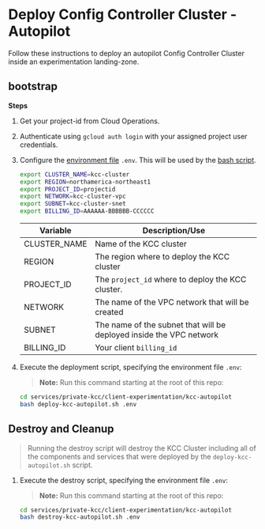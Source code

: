 # Deploy Config Controller Cluster - Autopilot

Follow these instructions to deploy an autopilot Config Controller Cluster inside an experimentation landing-zone.

## bootstrap

**Steps**

1. Get your project-id from Cloud Operations.

1. Authenticate using `gcloud auth login` with your assigned project user credentials.

1. Configure the [environment file](.env) `.env`. This will be used by the [bash script](deploy-kcc-autopilot.sh).

    ```sh
    export CLUSTER_NAME=kcc-cluster
    export REGION=northamerica-northeast1
    export PROJECT_ID=projectid
    export NETWORK=kcc-cluster-vpc
    export SUBNET=kcc-cluster-snet
    export BILLING_ID=AAAAAA-BBBBBB-CCCCCC
    ```

    |Variable|Description/Use|
    |--------|---------------|
    | CLUSTER_NAME   | Name of the KCC cluster  |
    | REGION | The region where to deploy the KCC cluster |
    | PROJECT_ID | The `project_id` where to deploy the KCC cluster.   |
    | NETWORK  | The name of the VPC network that will be created  |
    | SUBNET | The name of the subnet that will be deployed inside the VPC network |
    | BILLING_ID  | Your client `billing_id`  |

1. Execute the deployment script, specifying the environment file `.env`:

    > **Note:** Run this command starting at the root of this repo:

    ```sh
    cd services/private-kcc/client-experimentation/kcc-autopilot
    bash deploy-kcc-autopilot.sh .env
    ```

## Destroy and Cleanup

> Running the destroy script will destroy the KCC Cluster including all of the components and services that were deployed by the `deploy-kcc-autopilot.sh` script.

1. Execute the destroy script, specifying the environment file `.env`:

    > **Note:** Run this command starting at the root of this repo:

    ```sh
    cd services/private-kcc/client-experimentation/kcc-autopilot
    bash destroy-kcc-autopilot.sh .env
    ```
